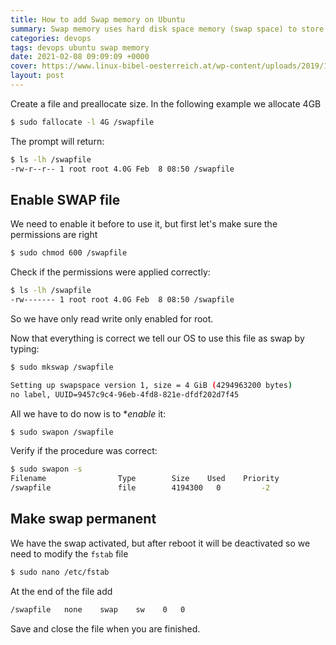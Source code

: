 ```yaml
---
title: How to add Swap memory on Ubuntu
summary: Swap memory uses hard disk space memory (swap space) to store information from RAM and release some space from RAM.
categories: devops
tags: devops ubuntu swap memory
date: 2021-02-08 09:09:09 +0000
cover: https://www.linux-bibel-oesterreich.at/wp-content/uploads/2019/12/swap.png
layout: post
---
```


Create a file and preallocate size. In the following example we allocate 4GB

```sh
$ sudo fallocate -l 4G /swapfile
```

The prompt will return:

```sh
$ ls -lh /swapfile
-rw-r--r-- 1 root root 4.0G Feb  8 08:50 /swapfile
```

## Enable SWAP file

We need to enable it before to use it, but first let's make sure the permissions are right

```sh
$ sudo chmod 600 /swapfile
```

Check if the permissions were applied correctly:

```sh
$ ls -lh /swapfile
-rw------- 1 root root 4.0G Feb  8 08:50 /swapfile
```

So we have only read write only enabled for root.

Now that everything is correct we tell our OS to use this file as swap by typing:

```sh
$ sudo mkswap /swapfile

Setting up swapspace version 1, size = 4 GiB (4294963200 bytes)
no label, UUID=9457c9c4-96eb-4fd8-821e-dfdf202d7f45
```

All we have to do now is to **enable* it:

```sh
$ sudo swapon /swapfile
```

Verify if the procedure was correct:

```sh
$ sudo swapon -s
Filename				Type		Size	Used	Priority
/swapfile               file    	4194300	  0	        -2
```

## Make swap permanent

We have the swap activated, but after reboot it will be deactivated so we need to modify the `fstab` file

```sh
$ sudo nano /etc/fstab
```

At the end of the file add

```sh
/swapfile   none    swap    sw    0   0
```

Save and close the file when you are finished.